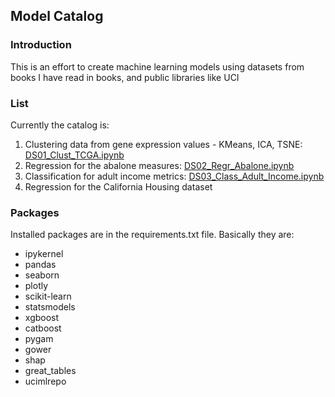 ## Model Catalog
### Introduction
This is an effort to create machine learning models using datasets from 
books I have read in books, and public libraries like UCI

### List
Currently the catalog is:  
1. Clustering data from gene expression values - KMeans, ICA, TSNE: [DS01_Clust_TCGA.ipynb](./notebooks/DS01_Clust_TCGA.ipynb)
2. Regression for the abalone measures: [DS02_Regr_Abalone.ipynb](./notebooks/DS02_Regr_Abalone.ipynb)
3. Classification for adult income metrics: [DS03_Class_Adult_Income.ipynb](./notebooks/DS03_Class_Adult_Income.ipynb)
4. Regression for the California Housing dataset

### Packages
Installed packages are in the requirements.txt file. Basically they are:
- ipykernel
- pandas
- seaborn
- plotly
- scikit-learn
- statsmodels
- xgboost
- catboost
- pygam
- gower
- shap
- great_tables
- ucimlrepo
